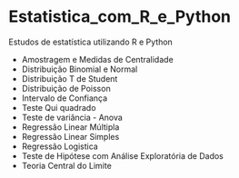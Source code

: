 # Estatistica_com_R_e_Python
Estudos de estatística utilizando R e Python 

* Amostragem e Medidas de Centralidade
* Distribuição Binomial e Normal
* Distribuição T de Student
* Distribuição de Poisson
* Intervalo de Confiança
* Teste Qui quadrado
* Teste de variância - Anova
* Regressão Linear Múltipla
* Regressão Linear Simples
* Regressão Logistica
* Teste de Hipótese com Análise Exploratória de Dados
* Teoria Central do Limite
